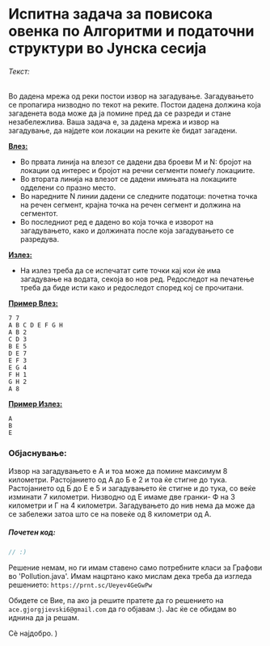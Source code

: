 # Испитна задача за повисока овенка по Алгоритми и податочни структури во Јунска сесија



###### Текст:
Во дадена мрежа од реки постои извор на загадување.
Загадувањето се пропагира низводно по текот на реките.
Постои дадена должина која загаденета вода може да ја помине пред да се разреди и стане незабележлива.
Ваша задача е, за дадена мрежа и извор на загадување, да најдете кои локации на реките ќе бидат загадени.

<ins>**Влез:**</ins> </br>
- Во првата линија на влезот се дадени два броеви М и N: бројот на локации од интерес и бројот на речни сегменти помеѓу локациите.
- Во втората линија на влезот се дадени имињата на локациите одделени со празно место.
- Во наредните N линии дадени се следните податоци: почетна точка на речен сегмент, крајна точка на речен сегмент и должина на сегментот.
- Во последниот ред е дадено во која точка е изворот на загадувањето, како и должината после која загадувањето се разредува.

<ins>**Излез:**</ins> </br>

- На излез треба да се испечатат сите точки кај кои ќе има загадување на водата, секоја во нов ред.
Редоследот на печатење треба да биде исти како и редоследот според кој се прочитани.

<ins>**Пример Влез:**</ins> </br>
```
7 7
A B C D E F G H
A B 2
C D 3
B E 5
D E 7
E F 3
E G 4
F H 1
G H 2
A 8
```

<ins>**Пример Излез:**</ins> </br>
```
А
B
E
```

### Објаснување:

Извор на загадувањето е А и тоа може да помине максимум 8 километри.
Растојанието од А до Б е 2 и тоа ќе стигне до тука. Растојанието од Б до Е е 5 и загадувањето ќе стигне и до тука,
со веќе изминати 7 километри. Низводно од Е имаме две гранки- Ф на 3 километри и Г на 4 километри.
Загадувањето до нив нема да може да се забележи затоа што се на повеќе од 8 километри од А.


##### Почетен код: </br>
```java
// :)
```
Решение немам, но ги имам ставено само потребните класи за Графови
во 'Pollution.java'.
Имам нацртано како мислам дека треба да изгледа решението: 
`https://prnt.sc/Ueyev4GeGwPw`

Обидете се Вие, па ако ја решите пратете да го
решението на `ace.gjorgjievski6@gmail.com` да го објавам :).
Јас ќе се обидам во иднина да ја решам.

Сѐ најдобро. )